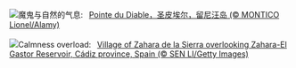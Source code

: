 ![](https://www.bing.com/th?id=OHR.PointeDiable_ZH-CN0610493136_UHD.jpg&w=1000)魔鬼与自然的气息:&nbsp;&ensp;[Pointe du Diable，圣皮埃尔，留尼汪岛 (© MONTICO Lionel/Alamy)](https://www.bing.com/th?id=OHR.PointeDiable_ZH-CN0610493136_UHD.jpg)
<br><br/>
![](https://www.bing.com/th?id=OHR.CadizSpain_EN-US9699586606_UHD.jpg&w=1000)Calmness overload:&nbsp;&ensp;[Village of Zahara de la Sierra overlooking Zahara-El Gastor Reservoir, Cádiz province, Spain (© SEN LI/Getty Images)](https://www.bing.com/th?id=OHR.CadizSpain_EN-US9699586606_UHD.jpg)
<br><br/>

